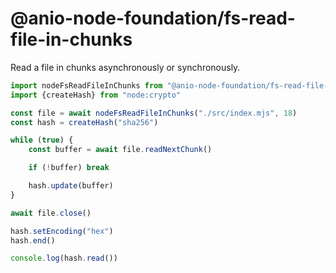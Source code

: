 # @anio-node-foundation/fs-read-file-in-chunks

Read a file in chunks asynchronously or synchronously.

```js
import nodeFsReadFileInChunks from "@anio-node-foundation/fs-read-file-in-chunks"
import {createHash} from "node:crypto"

const file = await nodeFsReadFileInChunks("./src/index.mjs", 18)
const hash = createHash("sha256")

while (true) {
	const buffer = await file.readNextChunk()

	if (!buffer) break

	hash.update(buffer)
}

await file.close()

hash.setEncoding("hex")
hash.end()

console.log(hash.read())
```
